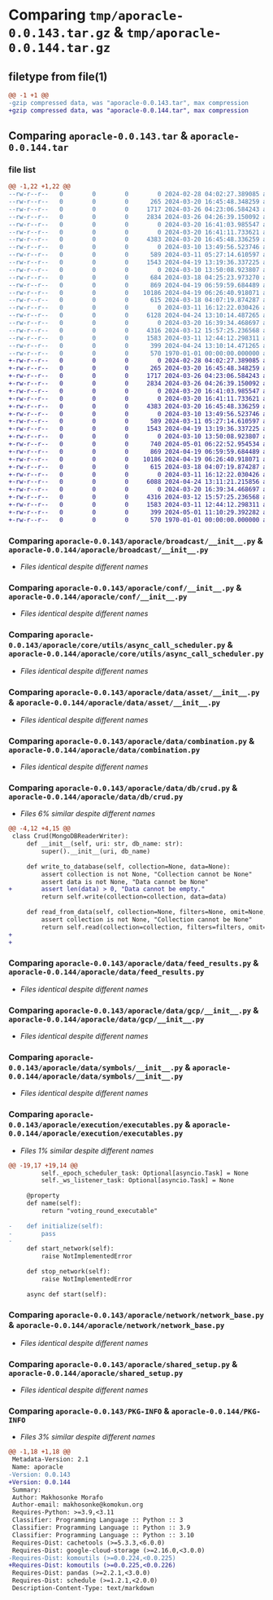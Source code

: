 # Comparing `tmp/aporacle-0.0.143.tar.gz` & `tmp/aporacle-0.0.144.tar.gz`

## filetype from file(1)

```diff
@@ -1 +1 @@
-gzip compressed data, was "aporacle-0.0.143.tar", max compression
+gzip compressed data, was "aporacle-0.0.144.tar", max compression
```

## Comparing `aporacle-0.0.143.tar` & `aporacle-0.0.144.tar`

### file list

```diff
@@ -1,22 +1,22 @@
--rw-r--r--   0        0        0        0 2024-02-28 04:02:27.389085 aporacle-0.0.143/README.md
--rw-r--r--   0        0        0      265 2024-03-20 16:45:48.348259 aporacle-0.0.143/aporacle/__init__.py
--rw-r--r--   0        0        0     1717 2024-03-26 04:23:06.584243 aporacle-0.0.143/aporacle/broadcast/__init__.py
--rw-r--r--   0        0        0     2834 2024-03-26 04:26:39.150092 aporacle-0.0.143/aporacle/conf/__init__.py
--rw-r--r--   0        0        0        0 2024-03-20 16:41:03.985547 aporacle-0.0.143/aporacle/core/__init__.py
--rw-r--r--   0        0        0        0 2024-03-20 16:41:11.733621 aporacle-0.0.143/aporacle/core/utils/__init__.py
--rw-r--r--   0        0        0     4383 2024-03-20 16:45:48.336259 aporacle-0.0.143/aporacle/core/utils/async_call_scheduler.py
--rw-r--r--   0        0        0        0 2024-03-10 13:49:56.523746 aporacle-0.0.143/aporacle/data/__init__.py
--rw-r--r--   0        0        0      589 2024-03-11 05:27:14.610597 aporacle-0.0.143/aporacle/data/asset/__init__.py
--rw-r--r--   0        0        0     1543 2024-04-19 13:19:36.337225 aporacle-0.0.143/aporacle/data/combination.py
--rw-r--r--   0        0        0        0 2024-03-10 13:50:08.923807 aporacle-0.0.143/aporacle/data/db/__init__.py
--rw-r--r--   0        0        0      684 2024-03-18 04:25:23.973270 aporacle-0.0.143/aporacle/data/db/crud.py
--rw-r--r--   0        0        0      869 2024-04-19 06:59:59.684489 aporacle-0.0.143/aporacle/data/feed_results.py
--rw-r--r--   0        0        0    10186 2024-04-19 06:26:40.918071 aporacle-0.0.143/aporacle/data/gcp/__init__.py
--rw-r--r--   0        0        0      615 2024-03-18 04:07:19.874287 aporacle-0.0.143/aporacle/data/symbols/__init__.py
--rw-r--r--   0        0        0        0 2024-03-11 16:12:22.030426 aporacle-0.0.143/aporacle/execution/__init__.py
--rw-r--r--   0        0        0     6128 2024-04-24 13:10:14.487265 aporacle-0.0.143/aporacle/execution/executables.py
--rw-r--r--   0        0        0        0 2024-03-20 16:39:34.468697 aporacle-0.0.143/aporacle/network/__init__.py
--rw-r--r--   0        0        0     4316 2024-03-12 15:57:25.236568 aporacle-0.0.143/aporacle/network/network_base.py
--rw-r--r--   0        0        0     1583 2024-03-11 12:44:12.298311 aporacle-0.0.143/aporacle/shared_setup.py
--rw-r--r--   0        0        0      399 2024-04-24 13:10:14.471265 aporacle-0.0.143/pyproject.toml
--rw-r--r--   0        0        0      570 1970-01-01 00:00:00.000000 aporacle-0.0.143/PKG-INFO
+-rw-r--r--   0        0        0        0 2024-02-28 04:02:27.389085 aporacle-0.0.144/README.md
+-rw-r--r--   0        0        0      265 2024-03-20 16:45:48.348259 aporacle-0.0.144/aporacle/__init__.py
+-rw-r--r--   0        0        0     1717 2024-03-26 04:23:06.584243 aporacle-0.0.144/aporacle/broadcast/__init__.py
+-rw-r--r--   0        0        0     2834 2024-03-26 04:26:39.150092 aporacle-0.0.144/aporacle/conf/__init__.py
+-rw-r--r--   0        0        0        0 2024-03-20 16:41:03.985547 aporacle-0.0.144/aporacle/core/__init__.py
+-rw-r--r--   0        0        0        0 2024-03-20 16:41:11.733621 aporacle-0.0.144/aporacle/core/utils/__init__.py
+-rw-r--r--   0        0        0     4383 2024-03-20 16:45:48.336259 aporacle-0.0.144/aporacle/core/utils/async_call_scheduler.py
+-rw-r--r--   0        0        0        0 2024-03-10 13:49:56.523746 aporacle-0.0.144/aporacle/data/__init__.py
+-rw-r--r--   0        0        0      589 2024-03-11 05:27:14.610597 aporacle-0.0.144/aporacle/data/asset/__init__.py
+-rw-r--r--   0        0        0     1543 2024-04-19 13:19:36.337225 aporacle-0.0.144/aporacle/data/combination.py
+-rw-r--r--   0        0        0        0 2024-03-10 13:50:08.923807 aporacle-0.0.144/aporacle/data/db/__init__.py
+-rw-r--r--   0        0        0      740 2024-05-01 06:22:52.954534 aporacle-0.0.144/aporacle/data/db/crud.py
+-rw-r--r--   0        0        0      869 2024-04-19 06:59:59.684489 aporacle-0.0.144/aporacle/data/feed_results.py
+-rw-r--r--   0        0        0    10186 2024-04-19 06:26:40.918071 aporacle-0.0.144/aporacle/data/gcp/__init__.py
+-rw-r--r--   0        0        0      615 2024-03-18 04:07:19.874287 aporacle-0.0.144/aporacle/data/symbols/__init__.py
+-rw-r--r--   0        0        0        0 2024-03-11 16:12:22.030426 aporacle-0.0.144/aporacle/execution/__init__.py
+-rw-r--r--   0        0        0     6088 2024-04-24 13:11:21.215856 aporacle-0.0.144/aporacle/execution/executables.py
+-rw-r--r--   0        0        0        0 2024-03-20 16:39:34.468697 aporacle-0.0.144/aporacle/network/__init__.py
+-rw-r--r--   0        0        0     4316 2024-03-12 15:57:25.236568 aporacle-0.0.144/aporacle/network/network_base.py
+-rw-r--r--   0        0        0     1583 2024-03-11 12:44:12.298311 aporacle-0.0.144/aporacle/shared_setup.py
+-rw-r--r--   0        0        0      399 2024-05-01 11:10:29.392282 aporacle-0.0.144/pyproject.toml
+-rw-r--r--   0        0        0      570 1970-01-01 00:00:00.000000 aporacle-0.0.144/PKG-INFO
```

### Comparing `aporacle-0.0.143/aporacle/broadcast/__init__.py` & `aporacle-0.0.144/aporacle/broadcast/__init__.py`

 * *Files identical despite different names*

### Comparing `aporacle-0.0.143/aporacle/conf/__init__.py` & `aporacle-0.0.144/aporacle/conf/__init__.py`

 * *Files identical despite different names*

### Comparing `aporacle-0.0.143/aporacle/core/utils/async_call_scheduler.py` & `aporacle-0.0.144/aporacle/core/utils/async_call_scheduler.py`

 * *Files identical despite different names*

### Comparing `aporacle-0.0.143/aporacle/data/asset/__init__.py` & `aporacle-0.0.144/aporacle/data/asset/__init__.py`

 * *Files identical despite different names*

### Comparing `aporacle-0.0.143/aporacle/data/combination.py` & `aporacle-0.0.144/aporacle/data/combination.py`

 * *Files identical despite different names*

### Comparing `aporacle-0.0.143/aporacle/data/db/crud.py` & `aporacle-0.0.144/aporacle/data/db/crud.py`

 * *Files 6% similar despite different names*

```diff
@@ -4,12 +4,15 @@
 class Crud(MongoDBReaderWriter):
     def __init__(self, uri: str, db_name: str):
         super().__init__(uri, db_name)
 
     def write_to_database(self, collection=None, data=None):
         assert collection is not None, "Collection cannot be None"
         assert data is not None, "Data cannot be None"
+        assert len(data) > 0, "Data cannot be empty."
         return self.write(collection=collection, data=data)
 
     def read_from_data(self, collection=None, filters=None, omit=None, limit: int = 1000000):
         assert collection is not None, "Collection cannot be None"
         return self.read(collection=collection, filters=filters, omit=omit, limit=limit)
+
+
```

### Comparing `aporacle-0.0.143/aporacle/data/feed_results.py` & `aporacle-0.0.144/aporacle/data/feed_results.py`

 * *Files identical despite different names*

### Comparing `aporacle-0.0.143/aporacle/data/gcp/__init__.py` & `aporacle-0.0.144/aporacle/data/gcp/__init__.py`

 * *Files identical despite different names*

### Comparing `aporacle-0.0.143/aporacle/data/symbols/__init__.py` & `aporacle-0.0.144/aporacle/data/symbols/__init__.py`

 * *Files identical despite different names*

### Comparing `aporacle-0.0.143/aporacle/execution/executables.py` & `aporacle-0.0.144/aporacle/execution/executables.py`

 * *Files 1% similar despite different names*

```diff
@@ -19,17 +19,14 @@
         self._epoch_scheduler_task: Optional[asyncio.Task] = None
         self._ws_listener_task: Optional[asyncio.Task] = None
 
     @property
     def name(self):
         return "voting_round_executable"
 
-    def initialize(self):
-        pass
-
     def start_network(self):
         raise NotImplementedError
 
     def stop_network(self):
         raise NotImplementedError
 
     async def start(self):
```

### Comparing `aporacle-0.0.143/aporacle/network/network_base.py` & `aporacle-0.0.144/aporacle/network/network_base.py`

 * *Files identical despite different names*

### Comparing `aporacle-0.0.143/aporacle/shared_setup.py` & `aporacle-0.0.144/aporacle/shared_setup.py`

 * *Files identical despite different names*

### Comparing `aporacle-0.0.143/PKG-INFO` & `aporacle-0.0.144/PKG-INFO`

 * *Files 3% similar despite different names*

```diff
@@ -1,18 +1,18 @@
 Metadata-Version: 2.1
 Name: aporacle
-Version: 0.0.143
+Version: 0.0.144
 Summary: 
 Author: Makhosonke Morafo
 Author-email: makhosonke@komokun.org
 Requires-Python: >=3.9,<3.11
 Classifier: Programming Language :: Python :: 3
 Classifier: Programming Language :: Python :: 3.9
 Classifier: Programming Language :: Python :: 3.10
 Requires-Dist: cachetools (>=5.3.3,<6.0.0)
 Requires-Dist: google-cloud-storage (>=2.16.0,<3.0.0)
-Requires-Dist: komoutils (>=0.0.224,<0.0.225)
+Requires-Dist: komoutils (>=0.0.225,<0.0.226)
 Requires-Dist: pandas (>=2.2.1,<3.0.0)
 Requires-Dist: schedule (>=1.2.1,<2.0.0)
 Description-Content-Type: text/markdown
```

